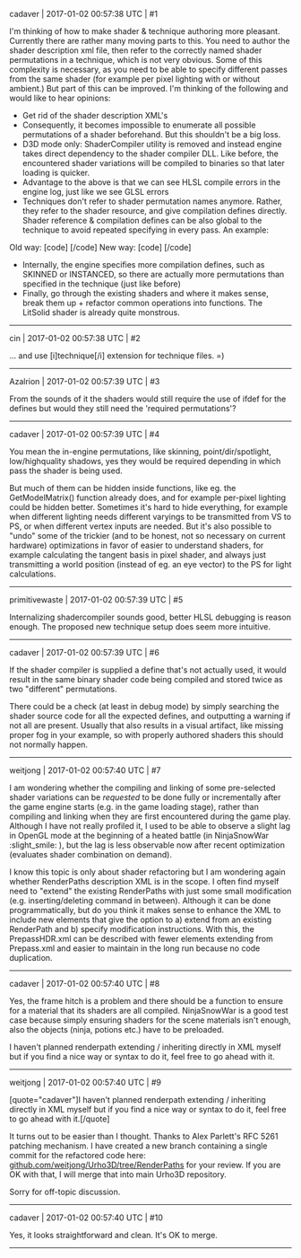 cadaver | 2017-01-02 00:57:38 UTC | #1

I'm thinking of how to make shader & technique authoring more pleasant. Currently there are rather many moving parts to this. You need to author the shader description xml file, then refer to the correctly named shader permutations in a technique, which is not very obvious. Some of this complexity is necessary, as you need to be able to specify different passes from the same shader (for example per pixel lighting with or without ambient.) But part of this can be improved. I'm thinking of the following and would like to hear opinions:

- Get rid of the shader description XML's 
- Consequently, it becomes impossible to enumerate all possible permutations of a shader beforehand. But this shouldn't be a big loss.
- D3D mode only: ShaderCompiler utility is removed and instead engine takes direct dependency to the shader compiler DLL. Like before, the encountered shader variations will be compiled to binaries so that later loading is quicker.
- Advantage to the above is that we can see HLSL compile errors in the engine log, just like we see GLSL errors
- Techniques don't refer to shader permutation names anymore. Rather, they refer to the shader resource, and give compilation defines directly. Shader reference & compilation defines can be also global to the technique to avoid repeated specifying in every pass. An example:

Old way:
[code]
<technique>
    <pass name="base" vs="LitSolid" ps="LitSolid_Diff" />
    <pass name="litbase" vs="LitSolid" ps="LitSolid_DiffAmbient" />
    <pass name="light" vs="LitSolid" ps="LitSolid_Diff" depthtest="equal" depthwrite="false" blend="add" />
</technique>
[/code]
New way:
[code]
<technique vs="LitSolid" ps="LitSolid" psdefines="DIFFMAP" />
    <pass name="base" />
    <pass name="litbase" psdefines="AMBIENT" />
    <pass name="light" depthtest="equal" depthwrite="false" blend="add" />
</technique>
[/code]
- Internally, the engine specifies more compilation defines, such as SKINNED or INSTANCED, so there are actually more permutations than specified in the technique (just like before)
- Finally, go through the existing shaders and where it makes sense, break them up + refactor common operations into functions. The LitSolid shader is already quite monstrous.

-------------------------

cin | 2017-01-02 00:57:38 UTC | #2

... and use [i]technique[/i] extension for technique files. =)

-------------------------

Azalrion | 2017-01-02 00:57:39 UTC | #3

From the sounds of it the shaders would still require the use of ifdef for the defines but would they still need the 'required permutations'?

-------------------------

cadaver | 2017-01-02 00:57:39 UTC | #4

You mean the in-engine permutations, like skinning, point/dir/spotlight, low/highquality shadows, yes they would be required depending in which pass the shader is being used.

But much of them can be hidden inside functions, like eg. the GetModelMatrix() function already does, and for example per-pixel lighting could be hidden better. Sometimes it's hard to hide everything, for example when different lighting needs different varyings to be transmitted from VS to PS, or when different vertex inputs are needed. But it's also possible to "undo" some of the trickier (and to be honest, not so necessary on current hardware) optimizations in favor of easier to understand shaders, for example calculating the tangent basis in pixel shader, and always just transmitting a world position (instead of eg. an eye vector) to the PS for light calculations.

-------------------------

primitivewaste | 2017-01-02 00:57:39 UTC | #5

Internalizing shadercompiler sounds good, better HLSL debugging is reason enough.
The proposed new technique setup does seem more intuitive.

-------------------------

cadaver | 2017-01-02 00:57:39 UTC | #6

If the shader compiler is supplied a define that's not actually used, it would result in the same binary shader code being compiled and stored twice as two "different" permutations.

There could be a check (at least in debug mode) by simply searching the shader source code for all the expected defines, and outputting a warning if not all are present. Usually that also results in a visual artifact, like missing proper fog in your example, so with properly authored shaders this should not normally happen.

-------------------------

weitjong | 2017-01-02 00:57:40 UTC | #7

I am wondering whether the compiling and linking of some pre-selected shader variations can be *requested* to be done fully or incrementally after the game engine starts (e.g. in the game loading stage), rather than compiling and linking when they are first encountered during the game play. Although I have not really profiled it, I used to be able to observe a slight lag in OpenGL mode at the beginning of a heated battle (in NinjaSnowWar :slight_smile: ), but the lag is less observable now after recent optimization (evaluates shader combination on demand).

I know this topic is only about shader refactoring but I am wondering again whether RenderPaths description XML is in the scope. I often find myself need to "extend" the existing RenderPaths with just some small modification (e.g. inserting/deleting command in between). Although it can be done programmatically, but do you think it makes sense to enhance the XML to include new elements that give the option to a) extend from an existing RenderPath and b) specify modification instructions. With this, the PrepassHDR.xml can be described with fewer elements extending from Prepass.xml and easier to maintain in the long run because no code duplication.

-------------------------

cadaver | 2017-01-02 00:57:40 UTC | #8

Yes, the frame hitch is a problem and there should be a function to ensure for a material that its shaders are all compiled. NinjaSnowWar is a good test case because simply ensuring shaders for the scene materials isn't enough, also the objects (ninja, potions etc.) have to be preloaded.

I haven't planned renderpath extending / inheriting directly in XML myself but if you find a nice way or syntax to do it, feel free to go ahead with it.

-------------------------

weitjong | 2017-01-02 00:57:40 UTC | #9

[quote="cadaver"]I haven't planned renderpath extending / inheriting directly in XML myself but if you find a nice way or syntax to do it, feel free to go ahead with it.[/quote]

It turns out to be easier than I thought. Thanks to Alex Parlett's RFC 5261 patching mechanism. I have created a new branch containing a single commit for the refactored code here: [github.com/weitjong/Urho3D/tree/RenderPaths](https://github.com/weitjong/Urho3D/tree/RenderPaths) for your review. If you are OK with that, I will merge that into main Urho3D repository.

Sorry for off-topic discussion.

-------------------------

cadaver | 2017-01-02 00:57:40 UTC | #10

Yes, it looks straightforward and clean. It's OK to merge.

-------------------------

